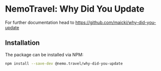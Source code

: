 # NemoTravel: Why Did You Update

For further documentation head to https://github.com/maicki/why-did-you-update

## Installation
The package can be installed via NPM:
```bash
npm install --save-dev @nemo.travel/why-did-you-update
```
